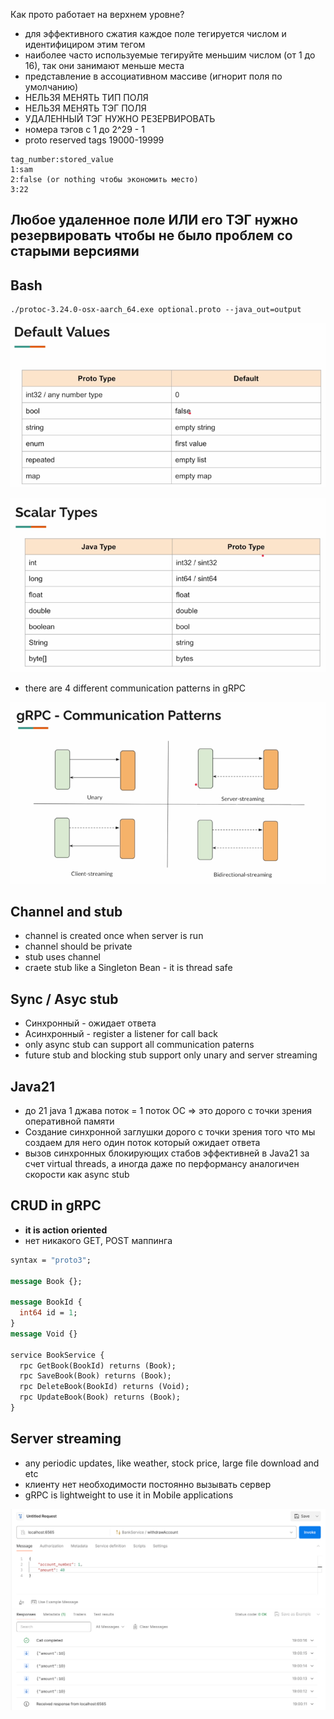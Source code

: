 Как прото работает на верхнем уровне?

- для эффективного сжатия каждое поле тегируется числом и идентифициром этим тегом
- наиболее часто используемые тегируйте меньшим числом (от 1 до 16), так они занимают меньше места
- представление в ассоциативном массиве (игнорит поля по умолчанию)
- НЕЛЬЗЯ МЕНЯТЬ ТИП ПОЛЯ
- НЕЛЬЗЯ МЕНЯТЬ ТЭГ ПОЛЯ
- УДАЛЕННЫЙ ТЭГ НУЖНО РЕЗЕРВИРОВАТЬ
- номера тэгов с 1 до 2^29 - 1 
- proto reserved tags 19000-19999

```
tag_number:stored_value
1:sam
2:false (or nothing чтобы экономить место)
3:22
```

## Любое удаленное поле ИЛИ его ТЭГ нужно резервировать чтобы не было проблем со старыми версиями

## Bash
```
./protoc-3.24.0-osx-aarch_64.exe optional.proto --java_out=output
```


![img.png](img/img.png)


![img_1.png](img/img_1.png)


- there are 4 different communication patterns in gRPC

![img_2.png](img/img_2.png)

## Channel and stub

- channel is created once when server is run
- channel should be private
- stub uses channel
- craete stub like a Singleton Bean - it is thread safe

## Sync / Asyc stub
- Синхронный - ожидает ответа
- Асинхронный - register a listener for call back
- only async stub can support all communication paterns
- future stub and blocking stub support only unary and server streaming
## Java21
- до 21 java 1 джава поток = 1 поток ОС => это дорого с точки зрения оперативной памяти
- Создание синхронной заглушки дорого с точки зрения того что мы создаем для него один поток который ожидает ответа
- вызов синхронных блокирующих стабов эффективней в Java21 за счет virtual threads, а иногда даже по перформансу аналогичен скорости как async stub


## CRUD in gRPC 
- **it is action oriented**
- нет никакого GET, POST маппинга

```protobuf
syntax = "proto3";

message Book {};

message BookId {
  int64 id = 1;
}
message Void {}

service BookService {
  rpc GetBook(BookId) returns (Book);
  rpc SaveBook(Book) returns (Book);
  rpc DeleteBook(BookId) returns (Void);
  rpc UpdateBook(Book) returns (Book);
}
```

## Server streaming
- any periodic updates, like weather, stock price, large file download and etc
- клиенту нет необходимости постоянно вызывать сервер
- gRPC is lightweight to use it in Mobile applications

![img.png](img/server-streaming.png)


